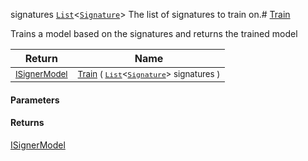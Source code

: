  signatures  [`List`](https://docs.microsoft.com/en-us/dotnet/api/System.Collections.Generic.List-1)\<[`Signature`](./../../Signature.md)>    The list of signatures to train on.# [Train](./IClassifier-100663478.md)

Trains a model based on the signatures and returns the trained model

| Return | Name | 
| --- | --- | 
| <sub>[ISignerModel](./../ISignerModel.md)</sub>| <sub>[Train](./IClassifier-100663478.md) ( [`List`](https://docs.microsoft.com/en-us/dotnet/api/System.Collections.Generic.List-1)\<[`Signature`](./../../Signature.md)> signatures )</sub>| <br>


#### Parameters

#### Returns
[ISignerModel](./../ISignerModel.md)